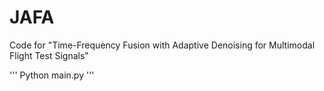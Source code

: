 # JAFA
Code for "Time-Frequency Fusion with Adaptive Denoising for Multimodal Flight Test Signals"

'''
Python main.py
'''
